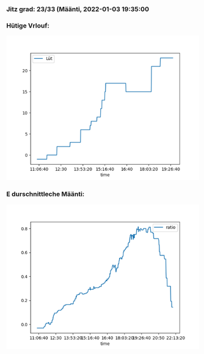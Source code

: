 ### Jitz grad: 23/33 (Määnti, 2022-01-03 19:35:00

### Hütige Vrlouf:
![Graph](Today.png)

### E durschnittleche Määnti:
![Graph](Määnti.png)